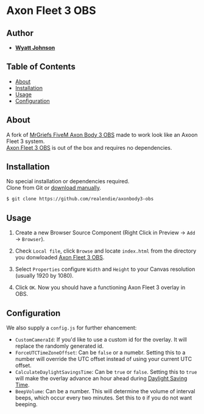 # Axon Fleet 3 OBS

## Author
- [**Wyatt Johnson**](https://github.com/realendie)

## Table of Contents

- [About](#about)
- [Installation](#installation)
- [Usage](#usage)
- [Configuration](#configuration)

## About

A fork of [MrGriefs FiveM Axon Body 3 OBS](https://github.com/TFNRP/axonbody3-obs) made to work look like an Axoon Fleet 3 system.  
[Axon Fleet 3 OBS](https://github.com/realendie/axonbody3-obs/tree/Axon-Fleet-3) is out of the box and requires no dependencies.

## Installation

No special installation or dependencies required.  
Clone from Git or [download manually](https://github.com/realendie/axonbody3-obs/releases/tag/v1.0.0).  

```bash
$ git clone https://github.com/realendie/axonbody3-obs
```

## Usage

1. Create a new Browser Source Component (Right Click in Preview -> `Add` -> `Browser`).

1. Check `Local file`, click `Browse` and locate `index.html` from the directory you donwloaded [Axon Fleet 3 OBS](https://github.com/realendie/axonbody3-obs/releases/tag/v1.0.0).  
1. Select `Properties` configure `Width` and `Height` to your Canvas resolution (usually 1920 by 1080).  
1. Click `OK`. Now you should have a functioning Axon Fleet 3 overlay in OBS.  

## Configuration

We also supply a `config.js` for further ehancement:  

- `CustomCameraId`: If you'd like to use a custom id for the overlay. It will replace the randomly generated id.  
- `ForceUTCTimeZoneOffset`: Can be `false` or a numebr. Setting this to a number will override the UTC offset instead of using your current UTC offset.  
- `CalculateDaylightSavingsTime`: Can be `true` or `false`. Setting this to `true` will make the overlay advance an hour ahead during [Daylight Saving Time](https://en.wikipedia.org/wiki/Daylight_saving_time).  
- `BeepVolume`: Can be a number. This will determine the volume of interval beeps, which occur every two minutes. Set this to `0` if you do not want beeping.  
